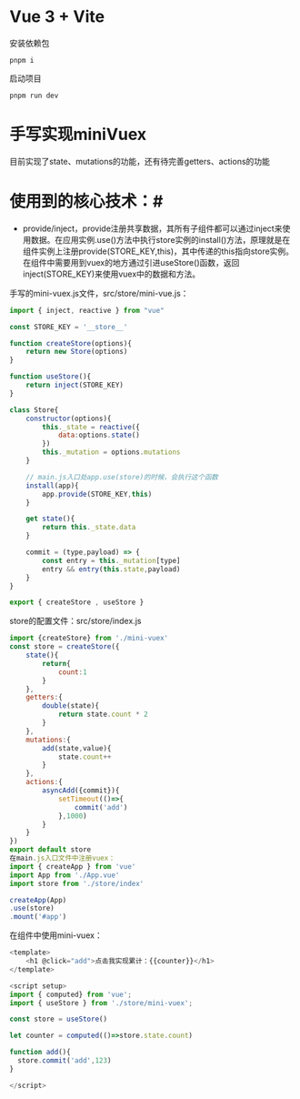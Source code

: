 # Vue 3 + Vite
安装依赖包
``` 
pnpm i
``` 
启动项目
```
pnpm run dev
``` 


# 手写实现miniVuex
目前实现了state、mutations的功能，还有待完善getters、actions的功能

# 使用到的核心技术：# 
- provide/inject，provide注册共享数据，其所有子组件都可以通过inject来使用数据。在应用实例.use()方法中执行store实例的install()方法，原理就是在组件实例上注册provide(STORE_KEY,this)，其中传递的this指向store实例。在组件中需要用到vuex的地方通过引进useStore()函数，返回inject(STORE_KEY)来使用vuex中的数据和方法。

手写的mini-vuex.js文件，src/store/mini-vue.js：
```javascript 
import { inject, reactive } from "vue"

const STORE_KEY = '__store__'

function createStore(options){
    return new Store(options)
}

function useStore(){
    return inject(STORE_KEY)
}

class Store{
    constructor(options){
        this._state = reactive({
            data:options.state()
        })
        this._mutation = options.mutations
    }

    // main.js入口处app.use(store)的时候，会执行这个函数
    install(app){
        app.provide(STORE_KEY,this)
    }

    get state(){
        return this._state.data
    }

    commit = (type,payload) => {
        const entry = this._mutation[type]
        entry && entry(this.state,payload)
    }
}

export { createStore , useStore }
``` 


store的配置文件：src/store/index.js
```javascript 
import {createStore} from './mini-vuex'
const store = createStore({
    state(){
        return{
            count:1
        }
    },
    getters:{
        double(state){
            return state.count * 2
        }
    },
    mutations:{
        add(state,value){
            state.count++
        }
    },
    actions:{
        asyncAdd({commit}){
            setTimeout(()=>{
                commit('add')
            },1000)
        }
    }
})
export default store
在main.js入口文件中注册vuex：
import { createApp } from 'vue'
import App from './App.vue'
import store from './store/index'

createApp(App)
.use(store)
.mount('#app')
``` 

在组件中使用mini-vuex：
```javascript 
<template>
	<h1 @click="add">点击我实现累计：{{counter}}</h1>
</template>

<script setup>
import { computed} from 'vue';
import { useStore } from './store/mini-vuex';

const store = useStore()

let counter = computed(()=>store.state.count)

function add(){
  store.commit('add',123)
}

</script>
``` 
